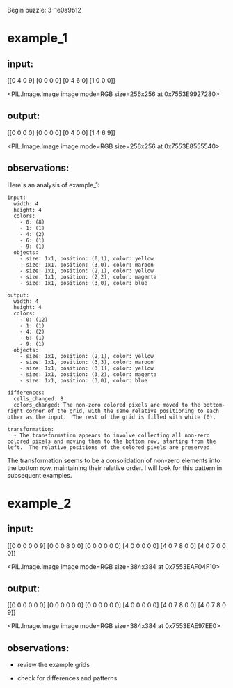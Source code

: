 Begin puzzle: 3-1e0a9b12


# example_1

## input:

[[0 4 0 9]
 [0 0 0 0]
 [0 4 6 0]
 [1 0 0 0]]


<PIL.Image.Image image mode=RGB size=256x256 at 0x7553E9927280>


## output:

[[0 0 0 0]
 [0 0 0 0]
 [0 4 0 0]
 [1 4 6 9]]


<PIL.Image.Image image mode=RGB size=256x256 at 0x7553E8555540>


## observations:

Here's an analysis of example_1:

```
input:
  width: 4
  height: 4
  colors:
    - 0: (8)
    - 1: (1)
    - 4: (2)
    - 6: (1)
    - 9: (1)
  objects:
    - size: 1x1, position: (0,1), color: yellow
    - size: 1x1, position: (3,0), color: maroon
    - size: 1x1, position: (2,1), color: yellow
    - size: 1x1, position: (2,2), color: magenta
    - size: 1x1, position: (3,0), color: blue

output:
  width: 4
  height: 4
  colors:
    - 0: (12)
    - 1: (1)
    - 4: (2)
    - 6: (1)
    - 9: (1)
  objects:
    - size: 1x1, position: (2,1), color: yellow
    - size: 1x1, position: (3,3), color: maroon
    - size: 1x1, position: (3,1), color: yellow
    - size: 1x1, position: (3,2), color: magenta
    - size: 1x1, position: (3,0), color: blue

differences:
  cells_changed: 8
  colors_changed: The non-zero colored pixels are moved to the bottom-right corner of the grid, with the same relative positioning to each other as the input.  The rest of the grid is filled with white (0).

transformation:
  - The transformation appears to involve collecting all non-zero colored pixels and moving them to the bottom row, starting from the left.  The relative positions of the colored pixels are preserved.
```

The transformation seems to be a consolidation of non-zero elements into the bottom row, maintaining their relative order.  I will look for this pattern in subsequent examples.


# example_2

## input:

[[0 0 0 0 0 9]
 [0 0 0 8 0 0]
 [0 0 0 0 0 0]
 [4 0 0 0 0 0]
 [4 0 7 8 0 0]
 [4 0 7 0 0 0]]


<PIL.Image.Image image mode=RGB size=384x384 at 0x7553EAF04F10>


## output:

[[0 0 0 0 0 0]
 [0 0 0 0 0 0]
 [0 0 0 0 0 0]
 [4 0 0 0 0 0]
 [4 0 7 8 0 0]
 [4 0 7 8 0 9]]


<PIL.Image.Image image mode=RGB size=384x384 at 0x7553EAE97EE0>


## observations:

- review the example grids

- check for differences and patterns

